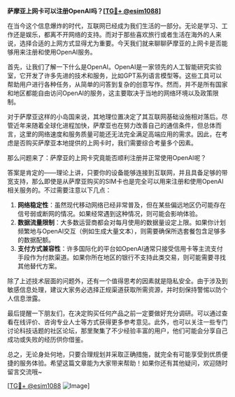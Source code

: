 **萨摩亚上网卡可以注册OpenAI吗？[[TG💪+ @esim1088](https://t.me/s/esim1088)]**

在当今这个信息爆炸的时代，互联网已经成为我们生活的一部分。无论是学习、工作还是娱乐，都离不开网络的支持。而对于那些喜欢旅行或者生活在海外的人来说，选择合适的上网方式显得尤为重要。今天我们就来聊聊萨摩亚的上网卡是否能够用来注册和使用OpenAI服务。

首先，让我们了解一下什么是OpenAI。OpenAI是一家领先的人工智能研究实验室，它开发了许多先进的技术和服务，比如GPT系列语言模型等。这些工具可以帮助用户进行各种任务，从简单的问答到复杂的创意写作。然而，并不是所有国家和地区都能自由访问OpenAI的服务，这主要取决于当地的网络环境以及政策限制。

对于萨摩亚这样的小岛国来说，其地理位置决定了其互联网基础设施相对落后。尽管近年来随着全球化进程加快，萨摩亚也在努力改善自己的通信条件，但总体而言，这里的网络速度和服务质量可能还无法完全满足高端应用的需求。因此，在考虑是否购买萨摩亚本地提供的上网卡时，我们需要综合考量多个因素。

那么问题来了：萨摩亚的上网卡究竟能否顺利注册并正常使用OpenAI呢？

答案是肯定的——理论上讲，只要你的设备能够连接到互联网，并且具备足够的带宽支持，那么即使是从萨摩亚购买的SIM卡也是完全可以用来注册和使用OpenAI相关服务的。不过需要注意以下几点：

1. **网络稳定性**：虽然现代移动网络已经非常普及，但在某些偏远地区仍可能存在信号弱或断网的情况。如果经常遇到这种情况，则可能会影响体验。
2. **数据流量限制**：大多数运营商都会对每月使用的数据量设定上限。如果你计划频繁地与OpenAI交互（例如生成大量文本），则需要确保所选套餐包含足够多的数据配额。
3. **支付方式兼容性**：许多国际化的平台如OpenAI通常只接受信用卡等主流支付手段作为付款渠道。如果你所在地区的银行不支持此类交易，则可能需要寻找其他替代方案。

除了上述技术层面的问题外，还有一个值得思考的因素就是隐私安全。由于涉及到敏感信息处理，建议大家务必选择正规渠道获取所需资源，并时刻保持警惕以防个人信息泄露。

最后提醒一下朋友们，在决定购买任何产品之前一定要做好充分调研。可以通过查看在线评价、咨询专业人士等方式获得更多参考意见。此外，也可以关注一些专门讨论科技话题的社区论坛，那里聚集了不少经验丰富的用户，他们可能会分享自己成功或失败的经历供你借鉴。

总之，无论身处何地，只要合理规划并采取正确措施，就完全有可能享受到优质便捷的服务体验。希望这篇文章能为大家带来帮助！如果你还有其他疑问，欢迎随时留言交流哦~

[[TG💪+ @esim1088](https://t.me/s/esim1088) ![Image](https://i.postimg.cc/4NQfJmqS/Snipaste-2025-05-13-00-14-12.png)]